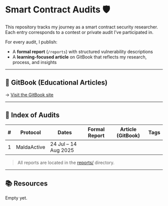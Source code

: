 # Smart Contract Audits 🛡️

This repository tracks my journey as a smart contract security researcher.  
Each entry corresponds to a contest or private audit I’ve participated in.

For every audit, I publish:
- A **formal report** (`/reports`) with structured vulnerability descriptions
- A **learning-focused article** on GitBook that reflects my research, process, and insights

---

## 🔗 GitBook (Educational Articles)

→ [Visit the GitBook site](https://github.com/siyovush-hamidov/Smart-Contract-Audits)

---

## 📂 Index of Audits

| #  | Protocol       | Dates                   | Formal Report                                            | Article (GitBook)                                      | Tags                              |
|----|----------------|-------------------------|----------------------------------------------------------|--------------------------------------------------------|-----------------------------------|
| 1  | MaldaActive    | 24 Jul – 14 Aug 2025    |                                                          |                                                        |                                   |

> All reports are located in the [reports/](./reports) directory.

---

## 📚 Resources
Empty yet.
